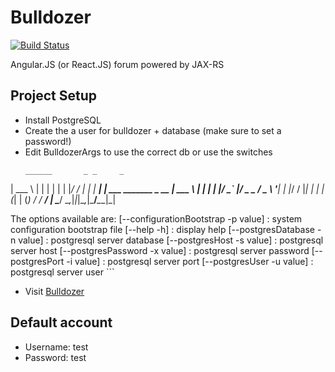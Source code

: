 # Bulldozer
[![Build Status](https://travis-ci.org/jMaddrell/Bulldozer.svg)](https://travis-ci.org/jMaddrell/Bulldozer)

Angular.JS (or React.JS) forum powered by JAX-RS

## Project Setup

- Install PostgreSQL
- Create the a user for bulldozer + database (make sure to set a password!)
- Edit BulldozerArgs to use the correct db or use the switches
  ```
  ______       _ _     _
| ___ \     | | |   | |
| |_/ /_   _| | | __| | ___ _______ _ __
| ___ \ | | | | |/ _` |/ _ \_  / _ \ '__|
| |_/ / |_| | | | (_| | (_) / /  __/ |
\____/ \__,_|_|_|\__,_|\___/___\___|_|


The options available are:
	[--configurationBootstrap -p value] : system configuration bootstrap file
	[--help -h] : display help
	[--postgresDatabase -n value] : postgresql server database
	[--postgresHost -s value] : postgresql server host
	[--postgresPassword -x value] : postgresql server password
	[--postgresPort -i value] : postgresql server port
	[--postgresUser -u value] : postgresql server user
	```

- Visit [Bulldozer](http://127.0.0.1:8080/ "Bulldozer")

## Default account
- Username: test
- Password: test

